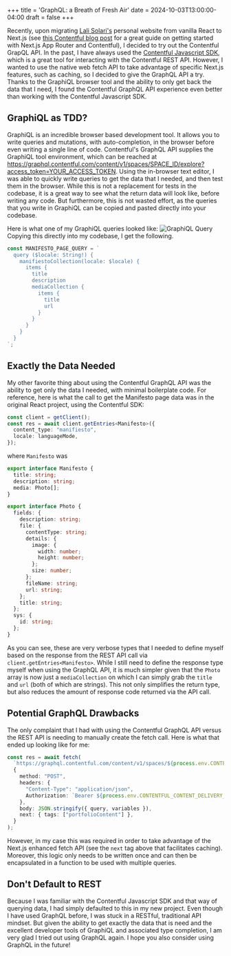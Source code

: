 +++
title = 'GraphQL: a Breath of Fresh Air'
date = 2024-10-03T13:00:00-04:00
draft = false
+++

Recently, upon migrating [Lali Solari's](https://www.lalisolari.com/) personal website from vanilla React to
Next.js (see [this Contentful blog post](https://www.contentful.com/blog/integrate-contentful-next-js-app-router/)
for a great guide on getting started with Next.js App Router and Contentful), I decided to try out the Contentful GrapQL API.
In the past, I have always used the [Contentful Javascript SDK](https://github.com/contentful/contentful.js), which is a great tool for
interacting with the Contentful REST API. However, I wanted to use the native web fetch API to take advantage of specific Next.js
features, such as caching, so I decided to give the GraphQL API a try. Thanks to the GraphiQL browser tool and the ability to only get
back the data that I need, I found the Contentful GraphQL API experience even better than working with the Contentful Javascript SDK.

## GraphiQL as TDD?

GraphiQL is an incredible browser based development tool. It allows you to write queries and mutations, with auto-completion, in the
browser before even writing a single line of code. Contentful's GraphQL API supplies the GraphiQL tool environment, which can be reached
at https://graphql.contentful.com/content/v1/spaces/SPACE_ID/explore?access_token=YOUR_ACCESS_TOKEN. Using the in-browser text editor, I was able to quickly write queries to get the data that I needed, and then test them in the browser. While this is not a replacement for tests in the codebase, it is a great way to see what the return data will look like, before writing any code. But furthermore, this is not wasted effort, as the queries that you write in GraphiQL can be copied and pasted directly into your codebase.

Here is what one of my GraphiQL queries looked like:
![GraphiQL Query](/images/graphql-a-breath-of-fresh-air/graphiql_query.png)
Copying this directly into my codebase, I get the following.

```typescript
const MANIFESTO_PAGE_QUERY = `
  query ($locale: String!) {
    manifiestoCollection(locale: $locale) {
      items {
        title
        description
        mediaCollection {
          items {
            title
            url
          }
        }
      }
    }
  }
`;
```

## Exactly the Data Needed

My other favorite thing about using the Contentful GraphQL API was the ability to get only the data I needed, with minimal boilerplate code. For reference, here is what the call to get the Manifesto page data was in the original React project, using the Contentful SDK:

```typescript
const client = getClient();
const res = await client.getEntries<Manifesto>({
  content_type: "manifiesto",
  locale: languageMode,
});
```

where `Manifesto` was

```typescript
export interface Manifesto {
  title: string;
  description: string;
  media: Photo[];
}

export interface Photo {
  fields: {
    description: string;
    file: {
      contentType: string;
      details: {
        image: {
          width: number;
          height: number;
        };
        size: number;
      };
      fileName: string;
      url: string;
    };
    title: string;
  };
  sys: {
    id: string;
  };
}
```

As you can see, these are very verbose types that I needed to define myself based on the response
from the REST API call via `client.getEntries<Manifesto>`. While I still need to define the response type
myself when using the GraphQL API, it is much simpler given that the `Photo` array is now just a `mediaCollection`
on which I can simply grab the `title` and `url` (both of which are strings). This not only simplifies the return type,
but also reduces the amount of response code returned via the API call.

## Potential GraphQL Drawbacks

The only complaint that I had with using the Contentful GraphQL API versus the REST API is needing to manually
create the fetch call. Here is what that ended up looking like for me:

```typescript
const res = await fetch(
  `https://graphql.contentful.com/content/v1/spaces/${process.env.CONTENTFUL_SPACE_ID}/environments/${process.env.CONTENTFUL_ENVIRONMENT_ID}`,
  {
    method: "POST",
    headers: {
      "Content-Type": "application/json",
      Authorization: `Bearer ${process.env.CONTENTFUL_CONTENT_DELIVERY_API_ACCESS_TOKEN}`,
    },
    body: JSON.stringify({ query, variables }),
    next: { tags: ["portfolioContent"] },
  }
);
```

However, in my case this was required in order to take advantage of the Next.js enhanced fetch API (see the `next` tag above that facilitates caching). Moreover, this logic only needs to be written once and can then be encapsulated in a function to be used with multiple queries.

## Don't Default to REST

Because I was familiar with the Contentful Javascript SDK and that way of querying data, I had simply defaulted to this in my new project.
Even though I have used GraphQL before, I was stuck in a RESTful, traditional API mindset. But given the ability to get exactly the data that 
is need and the excellent developer tools of GraphiQL and associated type completion, I am very glad I tried out using GraphQL again.
I hope you also consider using GraphQL in the future!